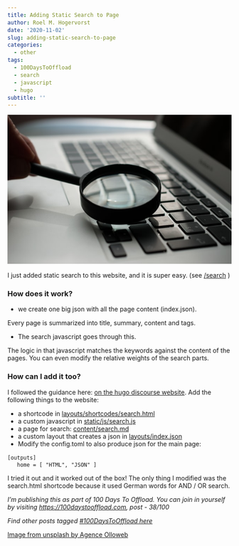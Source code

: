```yaml
---
title: Adding Static Search to Page
author: Roel M. Hogervorst
date: '2020-11-02'
slug: adding-static-search-to-page
categories:
  - other
tags:
  - 100DaysToOffload
  - search
  - javascript
  - hugo
subtitle: ''
---
```


![a loupe on a macbook, because why not](agence-olloweb-d9ILr-dbEdg-unsplash.jpg)

I just added static search to this website, and it is super easy. (see [/search](https://notes.rmhogervorst.nl/search) )

### How does it work?
* we create one big json with all the page content (index.json).

Every page is summarized into title, summary, content and tags. 

* The search javascript goes through this.

The logic in that javascript matches the keywords against the content of the pages. You can even modify the relative weights of the search parts.

### How can I add it too?
I followed the guidance here: [on the hugo discourse website](https://discourse.gohugo.io/t/a-simple-javascript-based-full-text-search-function/29119).
Add the following things to the website:

* a shortcode in [layouts/shortcodes/search.html](https://github.com/RMHogervorst/rwethereyet/tree/master/layouts/shortcodes/search.html)
* a custom javascript in [static/js/search.js ](https://github.com/RMHogervorst/rwethereyet/tree/master/static/js/search.js)
* a page for search: [content/search.md](https://github.com/RMHogervorst/rwethereyet/tree/master/content/search.md)
* a custom layout that creates a json in [layouts/index.json](https://github.com/RMHogervorst/rwethereyet/tree/master/layouts/index.json)
* Modify the config.toml to also produce json for the main page:
```
[outputs]
   home = [ "HTML", "JSON" ]
```

I tried it out and it worked out of the box! The only thing
I modified was the search.html shortcode because it used German words for AND / OR search.


*I’m publishing this as part of 100 Days To Offload. You can join in yourself by visiting https://100daystooffload.com, post - 38/100*

*Find other posts tagged  [#100DaysToOffload here](https://notes.rmhogervorst.nl/tags/100DaysToOffload/)*

[Image from unsplash by Agence Olloweb](https://unsplash.com/photos/d9ILr-dbEdg)
